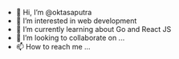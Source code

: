 - 👋 Hi, I’m @oktasaputra
- 👀 I’m interested in web development
- 🌱 I’m currently learning about Go and React JS
- 💞️ I’m looking to collaborate on ...
- 📫 How to reach me ...

<!---
oktasaputra/oktasaputra is a ✨ special ✨ repository because its `README.md` (this file) appears on your GitHub profile.
You can click the Preview link to take a look at your changes.
--->
